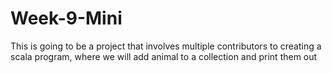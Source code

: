 # Week-9-Mini
This is going to be a project that involves multiple contributors to creating a scala program, where we will add animal to a collection and print them out
